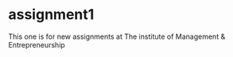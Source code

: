 # assignment1
This one is for new assignments at The institute of Management &amp; Entrepreneurship
